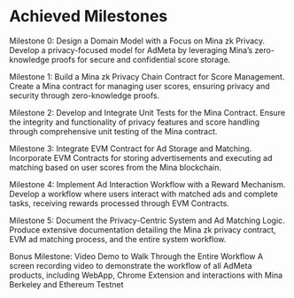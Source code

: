 # Achieved Milestones

Milestone 0: Design a Domain Model with a Focus on Mina zk Privacy.
Develop a privacy-focused model for AdMeta by leveraging Mina’s zero-knowledge proofs for secure and confidential score storage.

Milestone 1: Build a Mina zk Privacy Chain Contract for Score Management.
Create a Mina contract for managing user scores, ensuring privacy and security through zero-knowledge proofs.

Milestone 2: Develop and Integrate Unit Tests for the Mina Contract.
Ensure the integrity and functionality of privacy features and score handling through comprehensive unit testing of the Mina contract.

Milestone 3: Integrate EVM Contract for Ad Storage and Matching.
Incorporate EVM Contracts for storing advertisements and executing ad matching based on user scores from the Mina blockchain.

Milestone 4: Implement Ad Interaction Workflow with a Reward Mechanism.
Develop a workflow where users interact with matched ads and complete tasks, receiving rewards processed through EVM Contracts.

Milestone 5: Document the Privacy-Centric System and Ad Matching Logic.
Produce extensive documentation detailing the Mina zk privacy contract, EVM ad matching process, and the entire system workflow.

Bonus Milestone: Video Demo to Walk Through the Entire Workflow
A screen recording video to demonstrate the workflow of all AdMeta products, including WebApp, Chrome Extension and interactions with Mina Berkeley and Ethereum Testnet
